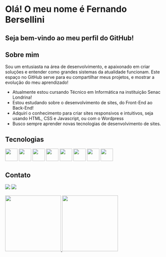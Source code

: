 <h1>Olá! O meu nome é Fernando Bersellini</h1>
<h2>Seja bem-vindo ao meu perfil do GitHub!</h2>

<h2>Sobre mim</h2>
<p>Sou um entusiasta na área de desenvolvimento, e apaixonado em criar soluções e entender como grandes sistemas da atualidade funcionam. Este espaço no GitHub serve para eu compartilhar meus projetos, e mostrar a evolução do meu aprendizado!</p>
<ul>
  <li>Atualmente estou cursando Técnico em Informática na instituição Senac Londrina!</li>
  <li>Estou estudando sobre o desenvolvimento de sites, do Front-End ao Back-End!</li>
  <li>Adquiri o conhecimento para criar sites responsivos e intuitivos, seja usando HTML, CSS e Javascript, ou com o Wordpress</li>
  <li>Busco sempre aprender novas tecnologias de desenvolvimento de sites.</li>
</ul>


<h2>Tecnologias</h2>
<img loading="lazy" src="https://cdn.jsdelivr.net/gh/devicons/devicon/icons/git/git-original.svg" width="40" height="40"/> 
<img loading="lazy" src="https://cdn.jsdelivr.net/gh/devicons/devicon@latest/icons/php/php-original.svg" width="40" height="40"/>
<img loading="lazy" src="https://cdn.jsdelivr.net/gh/devicons/devicon@latest/icons/html5/html5-original.svg" width="40" height="40"/>
<img loading="lazy" src="https://cdn.jsdelivr.net/gh/devicons/devicon@latest/icons/css3/css3-original.svg" width="40" height="40"/> 
<img src="https://cdn.jsdelivr.net/gh/devicons/devicon@latest/icons/javascript/javascript-plain.svg" width="40" height="40"/>
<img loading="lazy" src="https://cdn.jsdelivr.net/gh/devicons/devicon@latest/icons/mysql/mysql-original-wordmark.svg" width="40" height="40"/>
<img src="https://cdn.jsdelivr.net/gh/devicons/devicon@latest/icons/java/java-original-wordmark.svg" width="40" height="40"/>
<img src="https://cdn.jsdelivr.net/gh/devicons/devicon@latest/icons/wordpress/wordpress-original.svg" width="40" height="40"/>

<h2>Contato</h2>
<a href="https://www.linkedin.com/in/seu-usuário-linkedln-aqui" target="_blank"><img loading="lazy" src="https://img.shields.io/badge/-LinkedIn-%230077B5?style=for-the-badge&logo=linkedin&logoColor=white" target="_blank"></a>
<a href = "fernandobersellini@outlook.com.br"><img loading="lazy" src="https://img.shields.io/badge/Microsoft_Outlook-0078D4?style=for-the-badge&logo=microsoft-outlook&logoColor=white" target="_blank"></a>
<br><br>

<div>
<a href="https://github.com/FernandoBersellini">
<img loading="lazy" height="180em" src="https://github-readme-stats.vercel.app/api/top-langs/?username=FernandoBersellini&layout=compact&langs_count=7&theme=dracula"/>
<img loading="lazy" height="180em" src="https://github-readme-stats.vercel.app/api?username=FernandoBersellini&show_icons=true&theme=dracula&include_all_commits=true&count_private=true"/>
</div>
          
          
          
          
          
          

          


